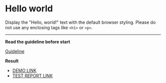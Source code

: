 # Hello world

Display the "Hello, world!" text with the default browser styling. Please do not 
use any enclosing tags like `<h1>` or `<p>`.
___

**Read the guideline before start**

[Guideline](https://mate-academy.github.io/layout_task-guideline/)

**Result**

- [DEMO LINK](https://ivaniuminov.github.io/layout_hello-world/) <br>
- [TEST REPORT LINK](https://ivaniuminov.github.io/layout_hello-world/report/html_report/)
